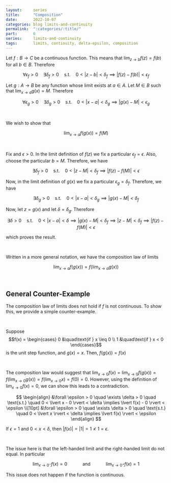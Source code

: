 ```yaml
---
layout:     series
title:      "Composition"
date:       2022-10-07
categories: blog limits-and-continuity
permalink:  ":categories/:title/"
part:       6
series:     limits-and-continuity
tags:       limits, continuity, delta-epsilon, composition
---
```


Let $f: B \rightarrow C$ be a continuous function. This means that $\lim_{z \rightarrow b} f(z) = f(b)$ for all $b \in B$. Therefore

$$
\forall \epsilon_f > 0 \quad \exists \delta_f > 0 \quad \text{s.t.} \quad 0 < \lvert z - b \rvert < \delta_f \implies \lvert f(z) - f(b) \rvert < \epsilon_f
$$

Let $g: A \rightarrow B$ be any function whose limit exists at $a \in A$. Let $M \in B$ such that $\lim_{x \rightarrow a} g(x) = M$. Therefore

$$
\forall \epsilon_g > 0 \quad \exists \delta_g > 0 \quad \text{s.t.} \quad 0 < \lvert x - a \rvert < \delta_g \implies \lvert g(x) - M \rvert < \epsilon_g
$$

<br>

We wish to show that

$$
\lim_{x \rightarrow a} f(g(x)) = f \left ( M \right )
$$

<br>

Fix and $\epsilon > 0$. In the limit definition of $f(z)$ we fix a particular $\epsilon_f = \epsilon$. Also, choose the particular $b = M$. Therefore, we have

$$
\exists \delta_f > 0 \quad \text{s.t.} \quad 0 < \lvert z - M \rvert < \delta_f \implies \lvert f(z) - f(M) \rvert < \epsilon
$$

Now, in the limit definition of $g(x)$ we fix a particular $\epsilon_g = \delta_f$. Therefore, we have

$$
\exists \delta_g > 0 \quad \text{s.t.} \quad 0 < \lvert x - a \rvert < \delta_g \implies \lvert g(x) - M \rvert < \delta_f
$$

Now, let $z = g(x)$ and let $\delta = \delta_g$. Therefore

$$
\exists \delta > 0 \quad \text{s.t.} \quad 0 < \lvert x - a \rvert < \delta \implies \lvert g(x) - M \rvert < \delta_f \implies \lvert z - M \rvert < \delta_f \implies \lvert f(z) - f(M) \rvert < \epsilon
$$

which proves the result. 

<br>

Written in a more general notation, we have the composition law of limits

$$
\lim_{x \rightarrow a} f(g(x)) = f \left ( \lim_{x \rightarrow a} g(x) \right )
$$

<br>

## General Counter-Example

The composition law of limits does not hold if $f$ is not continuous. To show this, we provide a simple counter-example.

<br>

Suppose
$$f(x) = \begin{cases} 
    0       &\quad\text{if } x \leq 0 \\
    1       &\quad\text{if } x < 0
\end{cases}$$ 
is the unit step function, and $g(x) = x$. Then, $f(g(x)) = f(x)$

<br>

The composition law would suggest that $\displaystyle \lim_{x \rightarrow 0} f(x) = \lim_{x \rightarrow 0} f(g(x)) = f \left ( \lim_{x \rightarrow 0} g(x) \right ) = f \left ( \lim_{x \rightarrow 0} x \right ) = f(0) = 0$. However, using the definition of $\lim_{x \rightarrow 0} f(x) = 0$, we can show this leads to a contradiction.

$$
\begin{align}
    &\forall \epsilon > 0 \quad \exists \delta > 0 \quad \text{s.t.} \quad 0 < \lvert x - 0 \rvert < \delta \implies \lvert f(x) - 0 \rvert < \epsilon \\[10pt]
    &\forall \epsilon > 0 \quad \exists \delta > 0 \quad \text{s.t.} \quad  0 < \lvert x \rvert < \delta \implies \lvert f(x) \rvert < \epsilon
\end{align}
$$

If $\epsilon = 1$ and $0 < x < \delta$, then $\lvert f(x) \rvert = \lvert 1 \rvert = 1 \not< 1 = \epsilon$.

<br>

The issue here is that the left-handed limit and the right-handed limit do not equal. In particular

$$
\lim_{x \rightarrow 0^{-}} f(x) = 0 \quad\qquad\text{and}\qquad\quad \lim_{x \rightarrow 0^{+}} f(x) = 1
$$

This issue does not happen if the function is continuous.